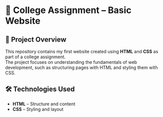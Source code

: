 # 📘 College Assignment – Basic Website

## 📖 Project Overview
This repository contains my first website created using **HTML** and **CSS** as part of a college assignment.  
The project focuses on understanding the fundamentals of web development, such as structuring pages with HTML and styling them with CSS.

## 🛠️ Technologies Used
- **HTML** – Structure and content  
- **CSS** – Styling and layout  
